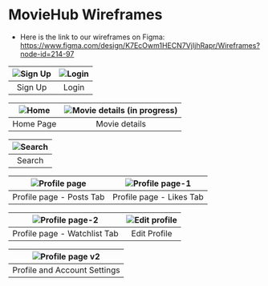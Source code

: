 # MovieHub Wireframes

- Here is the link to our wireframes on Figma: https://www.figma.com/design/K7EcOwm1HECN7VjIjhRapr/Wireframes?node-id=214-97

|![Sign Up](https://github.com/COS301-SE-2024/MovieHub/assets/160736200/d765d793-6d1d-45fe-8e82-c6b1d21bb7af)|![Login](https://github.com/COS301-SE-2024/MovieHub/assets/160736200/87ba57e6-e8cb-4a3f-8289-5053440a0236)|
|:--:|:--:|
|Sign Up|Login|

|![Home](https://github.com/COS301-SE-2024/MovieHub/assets/160736200/a6c603ab-6501-48a4-bf06-edf9b1dcd025)|![Movie details (in progress)](https://github.com/COS301-SE-2024/MovieHub/assets/160736200/b5150713-aa9e-405b-9ec4-d5e0b91d3819)|
|:--:|:--:|
|Home Page|Movie details|

|![Search](https://github.com/COS301-SE-2024/MovieHub/assets/160736200/3b6dc245-c802-4493-bdca-819535b6de71)|
|:--:|
|Search|

|![Profile page](https://github.com/COS301-SE-2024/MovieHub/assets/160736200/a88b83a0-43ff-4bf9-aaf1-7f8d80983540)|![Profile page-1](https://github.com/COS301-SE-2024/MovieHub/assets/160736200/0d739e13-7bc1-4a7b-baf5-63d492fa173b)|
|:--:|:--:|
|Profile page - Posts Tab|Profile page - Likes Tab|

|![Profile page-2](https://github.com/COS301-SE-2024/MovieHub/assets/160736200/10423f11-42f1-4232-803a-367ba05556a1)|![Edit profile](https://github.com/COS301-SE-2024/MovieHub/assets/160736200/ab64fe99-0bdd-4d9e-8632-ac98b0c9ffb5)|
|:--:|:--:|
|Profile page - Watchlist Tab|Edit Profile|

|![Profile page v2](https://github.com/COS301-SE-2024/MovieHub/assets/160736200/2ae6296f-060d-41d5-9494-992eeee3c670)|
|:--:|
|Profile and Account Settings|
